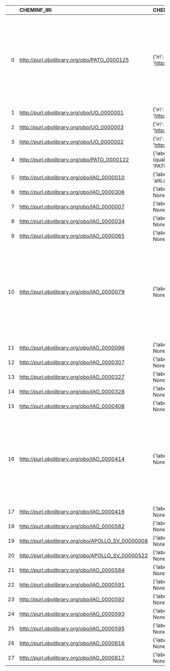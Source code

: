 |    | CHEMINF_IRI                                       | CHEMINF_DESC                                                                                                 | MS_IRI                                      | MS_DESC                                                | MS_DEF                                                                                                                      |
|---:|:--------------------------------------------------|:-------------------------------------------------------------------------------------------------------------|:--------------------------------------------|:-------------------------------------------------------|:----------------------------------------------------------------------------------------------------------------------------|
|  0 | http://purl.obolibrary.org/obo/PATO_0000125       | {'iri': 'http://purl.obolibrary.org/obo/PATO_0000125'}                                                       | http://purl.obolibrary.org/obo/PATO_0000125 | {'iri': 'http://purl.obolibrary.org/obo/PATO_0000125'} | ["A physical quality that inheres in a bearer by virtue of the proportion of the bearer's amount of matter. [PATO]"]        |
|  1 | http://purl.obolibrary.org/obo/UO_0000001         | {'iri': 'http://purl.obolibrary.org/obo/UO_0000001'}                                                         | http://purl.obolibrary.org/obo/UO_0000001   | {'iri': 'http://purl.obolibrary.org/obo/UO_0000001'}   | []                                                                                                                          |
|  2 | http://purl.obolibrary.org/obo/UO_0000003         | {'iri': 'http://purl.obolibrary.org/obo/UO_0000003'}                                                         | http://purl.obolibrary.org/obo/UO_0000003   | {'iri': 'http://purl.obolibrary.org/obo/UO_0000003'}   | []                                                                                                                          |
|  3 | http://purl.obolibrary.org/obo/UO_0000002         | {'iri': 'http://purl.obolibrary.org/obo/UO_0000002'}                                                         | http://purl.obolibrary.org/obo/UO_0000002   | {'iri': 'http://purl.obolibrary.org/obo/UO_0000002'}   | []                                                                                                                          |
|  4 | http://purl.obolibrary.org/obo/PATO_0000122       | {'label': 'length (quality)', 'prefLabel': 'length (quality)', 'altLabel': 'length', 'name': 'PATO_0000122'} | http://purl.obolibrary.org/obo/PEFF_0001006 | {'label': 'length'}                                    | []                                                                                                                          |
|  5 | http://purl.obolibrary.org/obo/IAO_0000010        | {'label': 'software', 'prefLabel': 'software', 'altLabel': None, 'name': 'IAO_0000010'}                      | http://purl.obolibrary.org/obo/MS_1000531   | {'label': 'software'}                                  | []                                                                                                                          |
|  6 | http://purl.obolibrary.org/obo/IAO_0000306        | {'label': 'table', 'prefLabel': 'table', 'altLabel': None, 'name': 'IAO_0000306'}                            | http://purl.obolibrary.org/obo/MS_4000005   | {'label': 'table'}                                     | []                                                                                                                          |
|  7 | http://purl.obolibrary.org/obo/IAO_0000007        | {'label': 'action', 'prefLabel': None, 'altLabel': None, 'name': 'IAO_0000007'}                              | http://purl.obolibrary.org/obo/NCIT_C25404  | {'label': 'action'}                                    | []                                                                                                                          |
|  8 | http://purl.obolibrary.org/obo/IAO_0000034        | {'label': 'time', 'prefLabel': None, 'altLabel': None, 'name': 'IAO_0000034'}                                | http://purl.obolibrary.org/obo/PATO_0000165 | {'label': 'time'}                                      | []                                                                                                                          |
|  9 | http://purl.obolibrary.org/obo/IAO_0000065        | {'label': 'software', 'prefLabel': None, 'altLabel': None, 'name': 'IAO_0000065'}                            | http://purl.obolibrary.org/obo/MS_1000531   | {'label': 'software'}                                  | []                                                                                                                          |
| 10 | http://purl.obolibrary.org/obo/IAO_0000079        | {'label': 'density', 'prefLabel': None, 'altLabel': None, 'name': 'IAO_0000079'}                             | http://purl.obolibrary.org/obo/PATO_0001019 | {'altLabel': 'density'}                                | ["A physical quality which inheres in a bearer by virtue of some influence is exerted by the bearer's mass per unit size."] |
| 11 | http://purl.obolibrary.org/obo/IAO_0000096        | {'label': 'source', 'prefLabel': None, 'altLabel': None, 'name': 'IAO_0000096'}                              | http://purl.obolibrary.org/obo/MS_1000458   | {'label': 'source'}                                    | []                                                                                                                          |
| 12 | http://purl.obolibrary.org/obo/IAO_0000307        | {'label': 'table', 'prefLabel': None, 'altLabel': None, 'name': 'IAO_0000307'}                               | http://purl.obolibrary.org/obo/MS_4000005   | {'label': 'table'}                                     | []                                                                                                                          |
| 13 | http://purl.obolibrary.org/obo/IAO_0000327        | {'label': 'table', 'prefLabel': None, 'altLabel': None, 'name': 'IAO_0000327'}                               | http://purl.obolibrary.org/obo/MS_4000005   | {'label': 'table'}                                     | []                                                                                                                          |
| 14 | http://purl.obolibrary.org/obo/IAO_0000328        | {'label': 'table', 'prefLabel': None, 'altLabel': None, 'name': 'IAO_0000328'}                               | http://purl.obolibrary.org/obo/MS_4000005   | {'label': 'table'}                                     | []                                                                                                                          |
| 15 | http://purl.obolibrary.org/obo/IAO_0000408        | {'label': 'length', 'prefLabel': None, 'altLabel': None, 'name': 'IAO_0000408'}                              | http://purl.obolibrary.org/obo/PEFF_0001006 | {'label': 'length'}                                    | []                                                                                                                          |
| 16 | http://purl.obolibrary.org/obo/IAO_0000414        | {'label': 'mass', 'prefLabel': None, 'altLabel': None, 'name': 'IAO_0000414'}                                | http://purl.obolibrary.org/obo/PATO_0000125 | {'altLabel': 'mass'}                                   | ["A physical quality that inheres in a bearer by virtue of the proportion of the bearer's amount of matter. [PATO]"]        |
| 17 | http://purl.obolibrary.org/obo/IAO_0000416        | {'label': 'time', 'prefLabel': None, 'altLabel': None, 'name': 'IAO_0000416'}                                | http://purl.obolibrary.org/obo/PATO_0000165 | {'label': 'time'}                                      | []                                                                                                                          |
| 18 | http://purl.obolibrary.org/obo/IAO_0000582        | {'label': 'time', 'prefLabel': None, 'altLabel': None, 'name': 'IAO_0000582'}                                | http://purl.obolibrary.org/obo/PATO_0000165 | {'label': 'time'}                                      | []                                                                                                                          |
| 19 | http://purl.obolibrary.org/obo/APOLLO_SV_00000008 | {'label': 'software', 'prefLabel': None, 'altLabel': None, 'name': 'APOLLO_SV_00000008'}                     | http://purl.obolibrary.org/obo/MS_1000531   | {'label': 'software'}                                  | []                                                                                                                          |
| 20 | http://purl.obolibrary.org/obo/APOLLO_SV_00000522 | {'label': 'source', 'prefLabel': None, 'altLabel': None, 'name': 'APOLLO_SV_00000522'}                       | http://purl.obolibrary.org/obo/MS_1000458   | {'label': 'source'}                                    | []                                                                                                                          |
| 21 | http://purl.obolibrary.org/obo/IAO_0000584        | {'label': 'time', 'prefLabel': None, 'altLabel': None, 'name': 'IAO_0000584'}                                | http://purl.obolibrary.org/obo/PATO_0000165 | {'label': 'time'}                                      | []                                                                                                                          |
| 22 | http://purl.obolibrary.org/obo/IAO_0000591        | {'label': 'software', 'prefLabel': None, 'altLabel': None, 'name': 'IAO_0000591'}                            | http://purl.obolibrary.org/obo/MS_1000531   | {'label': 'software'}                                  | []                                                                                                                          |
| 23 | http://purl.obolibrary.org/obo/IAO_0000592        | {'label': 'software', 'prefLabel': None, 'altLabel': None, 'name': 'IAO_0000592'}                            | http://purl.obolibrary.org/obo/MS_1000531   | {'label': 'software'}                                  | []                                                                                                                          |
| 24 | http://purl.obolibrary.org/obo/IAO_0000593        | {'label': 'software', 'prefLabel': None, 'altLabel': None, 'name': 'IAO_0000593'}                            | http://purl.obolibrary.org/obo/MS_1000531   | {'label': 'software'}                                  | []                                                                                                                          |
| 25 | http://purl.obolibrary.org/obo/IAO_0000595        | {'label': 'software', 'prefLabel': None, 'altLabel': None, 'name': 'IAO_0000595'}                            | http://purl.obolibrary.org/obo/MS_1000531   | {'label': 'software'}                                  | []                                                                                                                          |
| 26 | http://purl.obolibrary.org/obo/IAO_0000616        | {'label': 'conflict', 'prefLabel': None, 'altLabel': None, 'name': 'IAO_0000616'}                            | http://purl.obolibrary.org/obo/PEFF_0001023 | {'label': 'conflict'}                                  | []                                                                                                                          |
| 27 | http://purl.obolibrary.org/obo/IAO_0000617        | {'label': 'conflict', 'prefLabel': None, 'altLabel': None, 'name': 'IAO_0000617'}                            | http://purl.obolibrary.org/obo/PEFF_0001023 | {'label': 'conflict'}                                  | []                                                                                                                          |